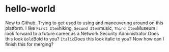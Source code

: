 # hello-world
 New to Github. Trying to get used to using and maneuvering around on this platform.
 I like `First Item`hiking, `Second Item`music, `Third Item`Museum
 I look forward to a future career as a Network Security Administrator
 Does this look `Bold`Bold to you?
 `Italic`Does this look italic to you?
Now how can I finish this for merging?
